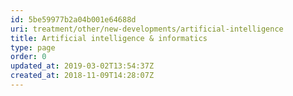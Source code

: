 ```yaml
---
id: 5be59977b2a04b001e64688d
uri: treatment/other/new-developments/artificial-intelligence
title: Artificial intelligence & informatics
type: page
order: 0
updated_at: 2019-03-02T13:54:37Z
created_at: 2018-11-09T14:28:07Z
---
```


